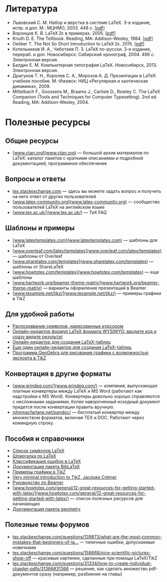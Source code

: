 Литература
==========

- Львовский С. М. Набор и верстка в системе LaTeX. 3-е издание, испр. и доп. М.: МЦНМО, 2003. 448 с. [[pdf]](http://www.mccme.ru/free-books/llang/newllang.pdf)
- Воронцов К. В. LaTeX 2ε в примерах. 2005. [[pdf]](http://www.ccas.ru/voron/download/voron05latex.pdf)
- Knuth D. E. The TeXbook. Reading, MA: Addison-Wesley, 1984. [[pdf]](http://www.ctex.org/documents/shredder/src/texbook.pdf)
- Oetiker T. The Not So Short Introduction to LaTeX 2ε. 2015. [[pdf]](https://tobi.oetiker.ch/lshort/lshort.pdf)
- Котельников И. А., Чеботаев П. З. LaTeX по-русски. 3-е издание, перераб. и доп. Новосибирск: Сибирский хронограф, 2004. 496 с. Электронная версия.
- Балдин Е. М. Компьютерная типография LaTeX. Новосибирск, 2013. Электронная версия.
- Драгунов Т. Н., Королев С. А., Морозов А. Д. Презентации в LaTeX: учебное пособие. М.-Ижевск: НИЦ «Регулярная и хаотическая динамика», 2009.
- Mittelbach F., Goossens M., Braams J., Carlisle D., Rowley C. The LaTeX Companion (Tools and Techniques for Computer Typesetting). 2nd ed. Reading, MA: Addison-Wesley, 2004.


Полезные ресурсы
================

Общие ресурсы
-------------
- [www.ctan.org](www.ctan.org) — большой архив материалов по LaTeX: каталог пакетов с краткими описаниями и подробной документацией, программное обеспечение

Вопросы и ответы
----------------
- [tex.stackexchange.com](tex.stackexchange.com) — здесь вы можете задать вопрос и получить на него ответ от других пользователей
- [www.latex-community.org](www.latex-community.org) — сообщество пользователей LaTeX на английском языке
- [www.tex.ac.uk/](www.tex.ac.uk/) — TeX FAQ

Шаблоны и примеры
-----------------
- [www.latextemplates.com](www.latextemplates.com) — шаблоны для LaTeX
- [www.overleaf.com/latex/templates](www.overleaf.com/latex/templates) — шаблоны от Overleaf
- [www.sharelatex.com/templates](www.sharelatex.com/templates) — шаблоны от ShareLaTeX
- [www.howtotex.com/templates](www.howtotex.com/templates) — еще шаблоны
- [www.hartwork.org/beamer-theme-matrix](www.hartwork.org/beamer-theme-matrix) — варианты оформления презентаций в Beamer
- [www.texample.net/tikz/](www.texample.net/tikz/) — примеры графики в TikZ

Для удобной работы
------------------
- [Распознавание символов, нарисованных курсором](detexify.kirelabs.org/classify.html)
- [Онлайн-редактор формул LaTeX формата WYSIWYG: вводите код и сразу видите результат](mathurl.com)
- [Онлайн-редактор для создания LaTeX-таблиц](www.tablesgenerator.com/latex_tables)
- [Еще один онлайн-редактор для создания LaTeX-таблиц](truben.no/latex/table)
- [Программа GeoGebra для рисования графики с возможностью экспорта в TikZ](http://www.geogebra.org/cms/ru/)

Конвертация в другие форматы
----------------------------
- [www.grindeq.com/](www.grindeq.com/) — компания, выпускающая платные конвертеры между LaTeX и MS Word (работают как надстройки к MS Word). Конвертеры довольно хорошо справляются с несложными заданиями; более навороченный исходный документ придется после конвертации править вручную.
- [johnmacfarlane.net/pandoc/](johnmacfarlane.net/pandoc/) — бесплатый конвертер между множеством форматов, включая TEX и DOC. Работают через командную строку.

Пособия и справочники
---------------------
- [Список символов LaTeX](www.ctan.org/tex-archive/info/symbols/comprehensive)
- [Шпаргалка по LaTeX](wch.github.io/latexsheet/latexsheet.pdf)
- [Классификация ошибок в LaTeX](www.cs.utexas.edu/~witchel/errorclasses.html)
- [Документация пакета BibLaTeX](http://www.ctan.org/pkg/biblatex)
- [Примеры графики в TikZ](http://www.texample.net/tikz/)
- [Very minimal introduction to TikZ, Jacques Crémer](http://cremeronline.com/LaTeX/minimaltikz.pdf)
- [Руководство по Beamer](ctan.uni-altai.ru/macros/latex/contrib/beamer/doc/beameruserguide.pdf)
- [www.howtotex.com/general/12-great-resources-for-getting-started-with-latex/](www.howtotex.com/general/12-great-resources-for-getting-started-with-latex/) — список полезных ресурсов для начинающих
- [Документация пакета geometry](http://www.ctan.org/pkg/geometry)

Полезные темы форумов
---------------------
- [tex.stackexchange.com/questions/139873/what-are-the-most-common-mistakes-that-beginners-of-la...](tex.stackexchange.com/questions/139873/what-are-the-most-common-mistakes-that-beginners-of-la...) — типичные ошибки, допускаемые новичками
- [tex.stackexchange.com/questions/158668/nice-scientific-pictures-show-off](tex.stackexchange.com/questions/158668/nice-scientific-pictures-show-off) — красивые картинки, сделанные при помощи LaTeX/TikZ
- [tex.stackexchange.com/questions/31334/how-to-create-individual-chapter-pdfs/31366#31366](tex.stackexchange.com/questions/31334/how-to-create-individual-chapter-pdfs/31366#31366) — решение, как сделать множество pdf-документов сразу (например, разбиение на главы)


